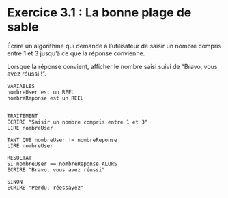 # Exercice 3.1 : La bonne plage de sable

Écrire un algorithme qui demande à l’utilisateur de saisir un nombre compris entre 1 et 3 jusqu’à ce que la réponse convienne.

Lorsque la réponse convient, afficher le nombre saisi suivi de “Bravo, vous avez réussi !”.

```
VARIABLES
nombreUser est un REEL
nombreReponse est un REEL


TRAITEMENT
ECRIRE "Saisir un nombre compris entre 1 et 3"
LIRE nombreUser

TANT QUE nombreUser != nombreReponse
LIRE nombreUser

RESULTAT
SI nombreUser == nombreReponse ALORS
ECRIRE "Bravo, vous avez réussi"

SINON
ECRIRE "Perdu, réessayez"
```